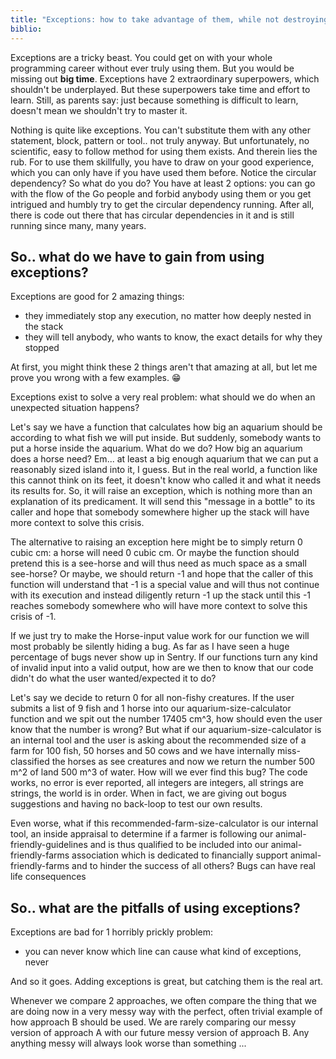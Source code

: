 ```yaml
---
title: "Exceptions: how to take advantage of them, while not destroying your code"
biblio:
---
```


Exceptions are a tricky beast. You could get on with your whole programming career without ever truly using them. But you would be missing out **big time**. Exceptions have 2 extraordinary superpowers, which shouldn't be underplayed. But these superpowers take time and effort to learn. Still, as parents say: just because something is difficult to learn, doesn't mean we shouldn't try to master it.

Nothing is quite like exceptions. You can't substitute them with any other statement, block, pattern or tool.. not truly anyway. But unfortunately, no scientific, easy to follow method for using them exists. And therein lies the rub. For to use them skillfully, you have to draw on your good experience, which you can only have if you have used them before. Notice the circular dependency? So what do you do? You have at least 2 options: you can go with the flow of the Go people and forbid anybody using them or you get intrigued and humbly try to get the circular dependency running. After all, there is code out there that has circular dependencies in it and is still running since many, many years.

## So.. what do we have to gain from using exceptions?

Exceptions are good for 2 amazing things:
- they immediately stop any execution, no matter how deeply nested in the stack
- they will tell anybody, who wants to know, the exact details for why they stopped

At first, you might think these 2 things aren't that amazing at all, but let me prove you wrong with a few examples. 😁

Exceptions exist to solve a very real problem: what should we do when an unexpected situation happens?

Let's say we have a function that calculates how big an aquarium should be according to what fish we will put inside. But suddenly, somebody wants to put a horse inside the aquarium. What do we do? How big an aquarium does a horse need? Em... at least a big enough aquarium that we can put a reasonably sized island into it, I guess. But in the real world, a function like this cannot think on its feet, it doesn't know who called it and what it needs its results for. So, it will raise an exception, which is nothing more than an explanation of its predicament. It will send this "message in a bottle" to its caller and hope that somebody somewhere higher up the stack will have more context to solve this crisis.

The alternative to raising an exception here might be to simply return 0 cubic cm: a horse will need 0 cubic cm. Or maybe the function should pretend this is a see-horse and will thus need as much space as a small see-horse? Or maybe, we should return -1 and hope that the caller of this function will understand that -1 is a special value and will thus not continue with its execution and instead diligently return -1 up the stack until this -1 reaches somebody somewhere who will have more context to solve this crisis of -1.

If we just try to make the Horse-input value work for our function we will most probably be silently hiding a bug. As far as I have seen a huge percentage of bugs never show up in Sentry. If our functions turn any kind of invalid input into a valid output, how are we then to know that our code didn't do what the user wanted/expected it to do?

Let's say we decide to return 0 for all non-fishy creatures. If the user submits a list of 9 fish and 1 horse into our aquarium-size-calculator function and we spit out the number 17405 cm^3, how should even the user know that the number is wrong? But what if our aquarium-size-calculator is an internal tool and the user is asking about the recommended size of a farm for 100 fish, 50 horses and 50 cows and we have internally miss-classified the horses as see creatures and now we return the number 500 m^2 of land 500 m^3 of water. How will we ever find this bug? The code works, no error is ever reported, all integers are integers, all strings are strings, the world is in order. When in fact, we are giving out bogus suggestions and having no back-loop to test our own results.

Even worse, what if this recommended-farm-size-calculator is our internal tool, an inside appraisal to determine if a farmer is following our animal-friendly-guidelines and is thus qualified to be included into our animal-friendly-farms association which is dedicated to financially support animal-friendly-farms and to hinder the success of all others? Bugs can have real life consequences



## So.. what are the pitfalls of using exceptions?

Exceptions are bad for 1 horribly prickly problem:
- you can never know which line can cause what kind of exceptions, never

And so it goes. Adding exceptions is great, but catching them is the real art.

Whenever we compare 2 approaches, we often compare the thing that we are doing now in a very messy way with the perfect, often trivial example of how approach B should be used. We are rarely comparing our messy version of approach A with our future messy version of approach B. Any anything messy will always look worse than something ...
